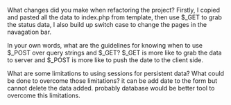 What changes did you make when refactoring the project?
Firstly, I copied and pasted all the data to index.php from template, then use $_GET to grab the status data, I also build up switch case to change the pages in the navagation bar.

In your own words, what are the guidelines for knowing when to use $_POST over query strings and $_GET?
$_GET is more like to grab the data to server and $_POST is more like to push the date to the client side.

What are some limitations to using sessions for persistent data? What could be done to overcome those limitations?
it can be add date to the form but cannot delete the data added. 
probably database would be better tool to overcome this limitations.
